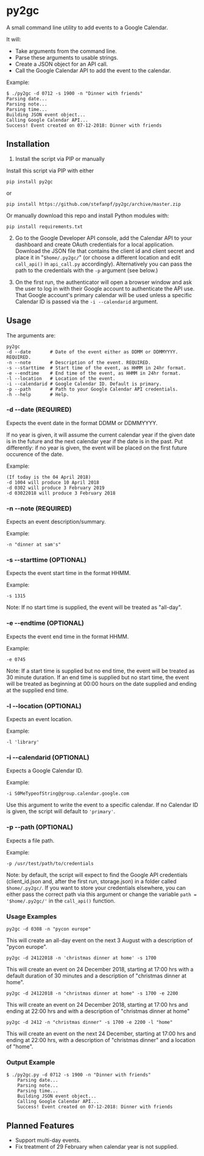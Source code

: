 # py2gc
A small command line utility to add events to a Google Calendar.

It will:

* Take arguments from the command line.
* Parse these arguments to usable strings.
* Create a JSON object for an API call.
* Call the Google Calendar API to add the event to the calendar.

Example:

    $ ./py2gc -d 0712 -s 1900 -n "Dinner with friends"
    Parsing date...
    Parsing note...
    Parsing time...
    Building JSON event object...
    Calling Google Calendar API...
    Success! Event created on 07-12-2018: Dinner with friends

## Installation

1. Install the script via PIP or manually

Install this script via PIP with either

    pip install py2gc

or

    pip install https://github.com/stefanpf/py2gc/archive/master.zip

Or manually download this repo and install Python modules with:

    pip install requirements.txt

2. Go to the Google Developer API console, add the Calendar API to your dashboard and create OAuth credentials for a local application. Download the JSON file that contains the client id and client secret and place it in "`$home/.py2gc/`" (or choose a different location and edit `call_api()` in `api_call.py` accordingly). Alternatively you can pass the path to the credentials with the `-p` argument (see below.)

3. On the first run, the authenticator will open a browser window and ask the user to log in with their Google account to authenticate the API use. That Google account's primary calendar will be used unless a specific Calendar ID is passed via the `-i --calendarid` argument.

## Usage

The arguments are:

    py2gc
    -d --date       # Date of the event either as DDMM or DDMMYYYY. REQUIRED.
    -n --note       # Description of the event. REQUIRED.
    -s --starttime  # Start time of the event, as HHMM in 24hr format.
    -e --endtime    # End time of the event, as HHMM in 24hr format.
    -l --location   # Location of the event.
    -i --calendarid # Google Calendar ID. Default is primary.
    -p --path       # Path to your Google Calendar API credentials.
    -h --help       # Help.

### -d --date (REQUIRED)

Expects the event date in the format DDMM or DDMMYYYY. 

If no year is given, it will assume the current calendar year if the given date is in the future and the next calendar year if the date is in the past. Put differently: if no year is given, the event will be placed on the first future occurence of the date.

Example:

    (If today is the 04 April 2018)
    -d 1004 will produce 10 April 2018
    -d 0302 will produce 3 February 2019
    -d 03022018 will produce 3 February 2018

### -n --note (REQUIRED)

Expects an event description/summary.

Example:

    -n "dinner at sam's"

### -s --starttime (OPTIONAL)

Expects the event start time in the format HHMM.

Example:

    -s 1315

Note: If no start time is supplied, the event will be treated as "all-day".

### -e --endtime (OPTIONAL)

Expects the event end time in the format HHMM.

Example:

    -e 0745

Note: If a start time is supplied but no end time, the event will be treated as 30 minute duration. If an end time is supplied but no start time, the event will be treated as beginning at 00:00 hours on the date supplied and ending at the supplied end time.

### -l --location (OPTIONAL)

Expects an event location.

Example:

    -l 'library'

### -i --calendarid (OPTIONAL)

Expects a Google Calendar ID.

Example:

    -i S0MeTypeofString@group.calendar.google.com

Use this argument to write the event to a specific calendar. If no Calendar ID is given, the script will default to `'primary'`.

### -p --path (OPTIONAL)

Expects a file path.

Example:

    -p /usr/test/path/to/credentials

Note: by default, the script will expect to find the Google API credentials (client_id.json and, after the first run, storage.json) in a folder called `$home/.py2gc/`. If you want to store your credentials elsewhere, you can either pass the correct path via this argument or change the variable `path = '$home/.py2gc/'` in the `call_api()` function.

### Usage Examples

    py2gc -d 0308 -n "pycon europe"

This will create an all-day event on the next 3 August with a description of "pycon europe".

    py2gc -d 24122018 -n 'christmas dinner at home' -s 1700

This will create an event on 24 December 2018, starting at 17:00 hrs with a default duration of 30 minutes and a description of "christmas dinner at home".

    py2gc -d 24122018 -n "christmas dinner at home" -s 1700 -e 2200

This will create an event on 24 December 2018, starting at 17:00 hrs and ending at 22:00 hrs and with a description of "christmas dinner at home"

    py2gc -d 2412 -n "christmas dinner" -s 1700 -e 2200 -l "home"

This will create an event on the next 24 December, starting at 17:00 hrs and ending at 22:00 hrs, with a description of "christmas dinner" and a location of "home".

### Output Example

    $ ./py2gc.py -d 0712 -s 1900 -n "Dinner with friends"
        Parsing date...
        Parsing note...
        Parsing time...
        Building JSON event object...
        Calling Google Calendar API...
        Success! Event created on 07-12-2018: Dinner with friends

## Planned Features

* Support multi-day events.
* Fix treatment of 29 February when calendar year is not supplied.